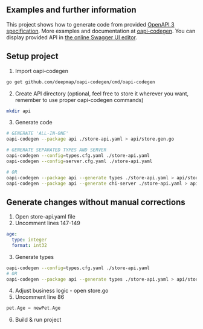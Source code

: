 ## Examples and further information

This project shows how to generate code from provided [OpenAPI 3 specification](https://swagger.io/specification/). More examples and documentation at [oapi-codegen](https://github.com/deepmap/oapi-codegen). You can display provided API in [the online Swagger UI editor](https://editor.swagger.io/).


## Setup project

1. Import oapi-codegen
```bash
go get github.com/deepmap/oapi-codegen/cmd/oapi-codegen
```
2. Create API directory (optional, feel free to store it wherever you want, remember to use proper oapi-codegen commands)
```bash
mkdir api
```
3. Generate code
```bash
# GENERATE 'ALL-IN-ONE'
oapi-codegen --package api ./store-api.yaml > api/store.gen.go

# GENERATE SEPARATED TYPES AND SERVER
oapi-codegen --config=types.cfg.yaml ./store-api.yaml
oapi-codegen --config=server.cfg.yaml ./store-api.yaml

# OR
oapi-codegen --package api --generate types ./store-api.yaml > api/store-types.gen.go
oapi-codegen --package api --generate chi-server ./store-api.yaml > api/store-server.gen.go
```

## Generate changes without manual corrections

1. Open store-api.yaml file
2. Uncomment lines 147-149
```yaml
age:
  type: integer
  format: int32
```
3. Generate types
```bash
oapi-codegen --config=types.cfg.yaml ./store-api.yaml
# OR
oapi-codegen --package api --generate types ./store-api.yaml > api/store-types.gen.go
```
4. Adjust business logic - open store.go
5. Uncomment line 86
```go
pet.Age = newPet.Age
```
6. Build & run project
